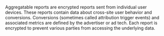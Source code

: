 Aggregatable reports are encrypted reports sent from individual user devices. These reports contain
data about cross-site user behavior and conversions. Conversions (sometimes
called attribution trigger events) and associated metrics are defined by the
advertiser or ad tech. Each report is encrypted to prevent various parties
from accessing the underlying data.